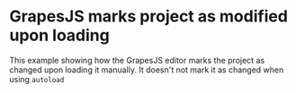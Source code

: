 # GrapesJS marks project as modified upon loading

This example showing how the GrapesJS editor marks the project as changed upon loading it manually.
It doesn't not mark it as changed when using `autoload`

